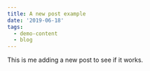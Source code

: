 ```yaml
---
title: A new post example
date: '2019-06-18'
tags:
  - demo-content
  - blog
---
```


This is me adding a new post to see if it works.
